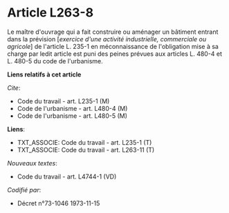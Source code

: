 # Article L263-8

Le maître d'ouvrage qui a fait construire ou aménager un bâtiment entrant dans la prévision [*exercice d'une activité
industrielle, commerciale ou agricole*] de l'article L. 235-1 en méconnaissance de l'obligation mise à sa charge par ledit
article est puni des peines prévues aux articles L. 480-4 et L. 480-5 du code de l'urbanisme.

**Liens relatifs à cet article**

_Cite_:

  - Code du travail - art. L235-1 (M)
  - Code de l'urbanisme - art. L480-4 (M)
  - Code de l'urbanisme - art. L480-5 (M)

**Liens**:

  - TXT_ASSOCIE: Code du travail - art. L235-1 (T)
  - TXT_ASSOCIE: Code du travail - art. L263-11 (T)

_Nouveaux textes_:

  - Code du travail - art. L4744-1 (VD)

_Codifié par_:

  - Décret n°73-1046 1973-11-15
